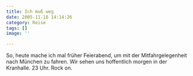 ```yaml
---
title: Ich muß weg
date: 2005-11-18 14:14:26
category: Reise
tags: []
image: ''

---
```


So, heute mache ich mal früher Feierabend, um mit der Mitfahrgelegenheit nach München zu fahren. Wir sehen uns hoffentlich morgen in der Kranhalle. 23 Uhr. Rock on.
